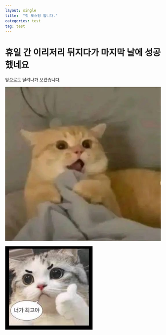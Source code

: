```yaml
---
layout: single
title:  "첫 포스팅 입니다."
categories: test
tag: test
---
```


# 휴일 간 이리저리 뒤지다가 마지막 날에 성공했네요

앞으로도 달려나가 보겠습니다.



![www](./../images/2025-05-06-first/www.jpg)

![캡처](./../images/2025-05-06-first/캡처.PNG)

